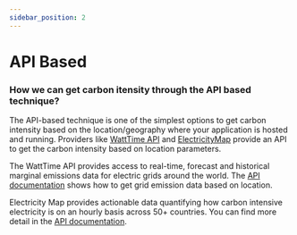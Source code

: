 ```yaml
---
sidebar_position: 2
---
```



# API Based


### How we can get carbon itensity through the API based technique?

 ​The API-based technique is one of the simplest options to get carbon intensity based on the location/geography where your application is hosted and running. Providers like [WattTime API](https://www.watttime.org/) and [ElectricityMap](https://app.electricitymaps.com/map) provide an API to get the carbon intensity based on location parameters.

The WattTime API provides access to real-time, forecast and historical marginal emissions data for electric grids around the world. The [API documentation](https://www.watttime.org/api-documentation/#grid-emissions-data) shows how to get grid emission data based on location.

Electricity Map provides actionable data quantifying how carbon intensive electricity is on an hourly basis across 50+ countries. You can find more detail in the [API documentation](https://static.electricitymaps.com/api/docs/index.html).